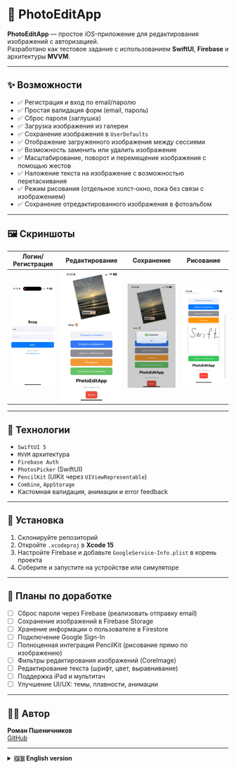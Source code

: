 # 📱 PhotoEditApp

**PhotoEditApp** — простое iOS-приложение для редактирования изображений с авторизацией.  
Разработано как тестовое задание с использованием **SwiftUI**, **Firebase** и архитектуры **MVVM**.

---

## ✨ Возможности

- ✅ Регистрация и вход по email/паролю  
- ✅ Простая валидация форм (email, пароль)  
- ✅ Сброс пароля (заглушка)  
- ✅ Загрузка изображения из галереи  
- ✅ Сохранение изображения в `UserDefaults`  
- ✅ Отображение загруженного изображения между сессиями  
- ✅ Возможность заменить или удалить изображение  
- ✅ Масштабирование, поворот и перемещение изображения с помощью жестов  
- ✅ Наложение текста на изображение с возможностью перетаскивания  
- ✅ Режим рисования (отдельное холст-окно, пока без связи с изображением)  
- ✅ Сохранение отредактированного изображения в фотоальбом

---

## 🖼️ Скриншоты

| Логин/Регистрация | Редактирование | Сохранение | Рисование |
|-------------------|----------------|------------|-----------|
| <img src="Screenshots/login.gif" width="200"/> | <img src="Screenshots/edit.PNG" width="300"/> | <img src="Screenshots/save.PNG" width="300"/> | <img src="Screenshots/draw.PNG" width="300"/> |

---

## 🧱 Технологии

- `SwiftUI 5`
- `MVVM` архитектура
- `Firebase Auth`
- `PhotosPicker` (SwiftUI)
- `PencilKit` (UIKit через `UIViewRepresentable`)
- `Combine`, `AppStorage`
- Кастомная валидация, анимации и error feedback

---

## 🚀 Установка

1. Склонируйте репозиторий  
2. Откройте `.xcodeproj` в **Xcode 15**  
3. Настройте Firebase и добавьте `GoogleService-Info.plist` в корень проекта  
4. Соберите и запустите на устройстве или симуляторе

---

## 🔧 Планы по доработке

- [ ] Сброс пароля через Firebase (реализовать отправку email)  
- [ ] Сохранение изображений в Firebase Storage  
- [ ] Хранение информации о пользователе в Firestore  
- [ ] Подключение Google Sign-In  
- [ ] Полноценная интеграция PencilKit (рисование прямо по изображению)  
- [ ] Фильтры редактирования изображений (CoreImage)  
- [ ] Редактирование текста (шрифт, цвет, выравнивание)  
- [ ] Поддержка iPad и мультитач  
- [ ] Улучшение UI/UX: темы, плавности, анимации

---

## 👨‍💻 Автор

**Роман Пшеничников**  
[GitHub](https://github.com/Stockholm19)

---

<details>
<summary><strong>🇬🇧 English version</strong></summary>

<br>

# 📱 PhotoEditApp

**PhotoEditApp** is a simple iOS application for image editing with basic authentication.  
It was developed as a test project using **SwiftUI**, **Firebase**, and the **MVVM** architecture.

---

## ✨ Features

- ✅ Email/password registration and login  
- ✅ Basic form validation (email and password)  
- ✅ Password reset (placeholder)  
- ✅ Select an image from the photo library  
- ✅ Save the selected image to `UserDefaults`  
- ✅ Image persists between sessions  
- ✅ Replace or delete the image  
- ✅ Scale, rotate, and move the image using gestures  
- ✅ Add text overlay with drag support  
- ✅ Drawing canvas (PencilKit, currently not bound to image)  
- ✅ Save the final edited image to the photo library

---

## 🖼️ Screenshots

| Login / Sign up | Editing | Saving | Drawing |
|------------------|---------|--------|---------|
| <img src="Screenshots/login.gif" width="200"/> | <img src="Screenshots/edit.PNG" width="300"/> | <img src="Screenshots/save.PNG" width="300"/> | <img src="Screenshots/draw.PNG" width="300"/> |

---

## 🧱 Technologies

- `SwiftUI 5`  
- MVVM architecture  
- `Firebase Auth`  
- `PhotosPicker` (SwiftUI)  
- `PencilKit` (via `UIViewRepresentable`)  
- `Combine`, `AppStorage`  
- Custom form validation, animations, and error feedback

---

## 🚀 Installation

1. Clone the repository  
2. Open `.xcodeproj` in **Xcode 15**  
3. Set up Firebase and add `GoogleService-Info.plist`  
4. Build and run on a real device or simulator

---

## 🔧 Future Improvements

- [ ] Enable password reset via Firebase  
- [ ] Upload images to Firebase Storage  
- [ ] Store user info in Firestore  
- [ ] Add Google Sign-In  
- [ ] Fully integrate PencilKit (draw directly on image)  
- [ ] Apply image filters via CoreImage  
- [ ] Text styling: font, color, alignment  
- [ ] iPad support and multitouch  
- [ ] Improve UI/UX (themes, animations, polish)

---

## 👨‍💻 Author

**Roman Pshenichnikov**  
[GitHub](https://github.com/Stockholm19)

</details>
